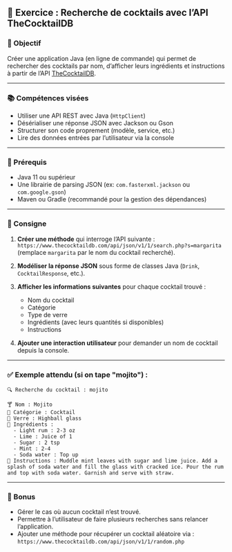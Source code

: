 

## 🧪 Exercice : Recherche de cocktails avec l’API TheCocktailDB

### 🎯 Objectif

Créer une application Java (en ligne de commande) qui permet de rechercher des cocktails par nom, d’afficher leurs ingrédients et instructions à partir de l’API [TheCocktailDB](https://www.thecocktaildb.com/api.php).

---

### 📚 Compétences visées

* Utiliser une API REST avec Java (`HttpClient`)
* Désérialiser une réponse JSON avec Jackson ou Gson
* Structurer son code proprement (modèle, service, etc.)
* Lire des données entrées par l’utilisateur via la console

---

### 🔧 Prérequis

* Java 11 ou supérieur
* Une librairie de parsing JSON (ex: `com.fasterxml.jackson` ou `com.google.gson`)
* Maven ou Gradle (recommandé pour la gestion des dépendances)

---

### 📝 Consigne

1. **Créer une méthode** qui interroge l’API suivante :
   `https://www.thecocktaildb.com/api/json/v1/1/search.php?s=margarita`
   (remplace `margarita` par le nom du cocktail recherché).

2. **Modéliser la réponse JSON** sous forme de classes Java (`Drink`, `CocktailResponse`, etc.).

3. **Afficher les informations suivantes** pour chaque cocktail trouvé :

    * Nom du cocktail
    * Catégorie
    * Type de verre
    * Ingrédients (avec leurs quantités si disponibles)
    * Instructions

4. **Ajouter une interaction utilisateur** pour demander un nom de cocktail depuis la console.

---

### ✅ Exemple attendu (si on tape "mojito") :

```
🔍 Recherche du cocktail : mojito

🍸 Nom : Mojito
📂 Catégorie : Cocktail
🥃 Verre : Highball glass
🧪 Ingrédients :
  - Light rum : 2-3 oz
  - Lime : Juice of 1
  - Sugar : 2 tsp
  - Mint : 2-4
  - Soda water : Top up
📜 Instructions : Muddle mint leaves with sugar and lime juice. Add a splash of soda water and fill the glass with cracked ice. Pour the rum and top with soda water. Garnish and serve with straw.
```

---

### 🧩 Bonus

* Gérer le cas où aucun cocktail n’est trouvé.
* Permettre à l’utilisateur de faire plusieurs recherches sans relancer l’application.
* Ajouter une méthode pour récupérer un cocktail aléatoire via :
  `https://www.thecocktaildb.com/api/json/v1/1/random.php`
